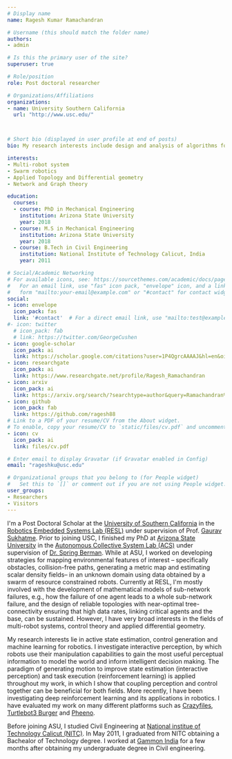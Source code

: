 ```yaml
---
# Display name
name: Ragesh Kumar Ramachandran

# Username (this should match the folder name)
authors:
- admin

# Is this the primary user of the site?
superuser: true

# Role/position
role: Post doctoral researcher

# Organizations/Affiliations
organizations:
- name: University Southern California
  url: "http://www.usc.edu/"



# Short bio (displayed in user profile at end of posts)
bio: My research interests include design and analysis of algorithms for solving various problems in Swarm robotic and Multi-robotic systems.

interests:
- Multi-robot system
- Swarm robotics
- Applied Topology and Differential geometry
- Network and Graph theory

education:
  courses:
  - course: PhD in Mechanical Engineering
    institution: Arizona State University
    year: 2018
  - course: M.S in Mechanical Engineering
    institution: Arizona State University
    year: 2018
  - course: B.Tech in Civil Engineering
    institution: National Institute of Technology Calicut, India
    year: 2011

# Social/Academic Networking
# For available icons, see: https://sourcethemes.com/academic/docs/page-builder/#icons
#   For an email link, use "fas" icon pack, "envelope" icon, and a link in the
#   form "mailto:your-email@example.com" or "#contact" for contact widget.
social:
- icon: envelope
  icon_pack: fas
  link: '#contact'  # For a direct email link, use "mailto:test@example.org".
#- icon: twitter
  # icon_pack: fab
  # link: https://twitter.com/GeorgeCushen
- icon: google-scholar
  icon_pack: ai
  link: https://scholar.google.com/citations?user=1P4QgrcAAAAJ&hl=en&oi=ao
- icon: researchgate
  icon_pack: ai
  link: https://www.researchgate.net/profile/Ragesh_Ramachandran
- icon: arxiv
  icon_pack: ai
  link: https://arxiv.org/search/?searchtype=author&query=Ramachandran%2C+R+K
- icon: github
  icon_pack: fab
  link: https://github.com/ragesh88
# Link to a PDF of your resume/CV from the About widget.
# To enable, copy your resume/CV to `static/files/cv.pdf` and uncomment the lines below.
- icon: cv
  icon_pack: ai
  link: files/cv.pdf

# Enter email to display Gravatar (if Gravatar enabled in Config)
email: "rageshku@usc.edu"

# Organizational groups that you belong to (for People widget)
#   Set this to `[]` or comment out if you are not using People widget.
user_groups:
- Researchers
- Visitors
---
```


I'm a Post Doctoral Scholar at the [University of Southern California](http://www.usc.edu/)  in the [Robotics Embedded Systems Lab (RESL)](http://robotics.usc.edu/resl/) under supervision of Prof. [Gaurav Sukhatme](http://www-robotics.usc.edu/~gaurav/). Prior to joining USC, I finished my PhD at [Arizona State University](http://www.asu.edu/) in the [Autonomous Collective System Lab (ACS)](http://faculty.engineering.asu.edu/acs/) under supervision of [Dr. Spring Berman](http://faculty.engineering.asu.edu/acs/springberman). While at ASU, I worked on developing strategies for mapping environmental features of interest – specifically obstacles, collision-free paths, generating a metric map and estimating scalar density fields– in an unknown domain using data obtained by a swarm of resource constrained robots. Currently at RESL, I'm mostly involved with the development of mathematical models of sub-network failures, e.g., how the failure of one agent leads to a whole sub-network failure, and the design of reliable topologies with near-optimal tree-connectivity ensuring that high data rates, linking critical agents and the base, can be sustained. However, I have very broad interests in the fields of multi-robot systems, control theory and applied differential geometry.

My research interests lie in active state estimation, control generation and machine learning for robotics. I investigate interactive perception, by which robots use their manipulation capabilities to gain the most useful perceptual information to model the world and inform intelligent decision making. The paradigm of generating motion to improve state estimation (interactive perception) and task execution (reinforcement learning) is applied throughout my work, in which I show that coupling perception and control together can be beneficial for both fields. More recently, I have been investigating deep reinforcement learning and its applications in robotics. I have evaluated my work on many different platforms such as [Crazyfiles](https://www.bitcraze.io/crazyflie-2/), [Turtlebot3 Burger](http://www.robotis.us/turtlebot-3/) and [Pheeno](https://acslaboratory.github.io/).

Before joining ASU, I studied Civil Engineering at [National institue of Technology Calicut (NITC)](http://www.nitc.ac.in/). In May 2011, I graduated from NITC obtaining a Bachealor of Technology degree. I worked at [Gammon India](http://www.gammonindia.com/home/gammon-india.htm) for a few months after obtaining my undergraduate degree in Civil engineering.
